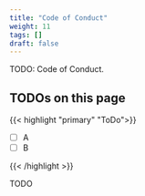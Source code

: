 ```yaml
---
title: "Code of Conduct"
weight: 11
tags: []
draft: false
---
```


TODO: Code of Conduct.

<!--more-->

## TODOs on this page

{{< highlight "primary" "ToDo">}}

- [ ] A
- [ ] B

{{< /highlight >}}

TODO
